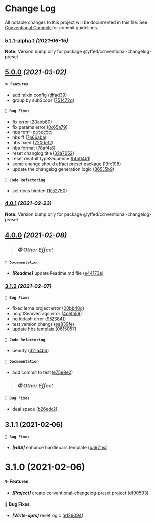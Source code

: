 # Change Log

All notable changes to this project will be documented in this file.
See [Conventional Commits](https://conventionalcommits.org) for commit guidelines.

### [5.1.1-alpha.1](https://github.com/Future-FE-Temp/yufu-design/compare/v5.0.0...v5.1.1-alpha.1) _(2021-06-15)_

**Note:** Version bump only for package @yffed/conventional-changelog-preset





## [5.0.0](https://github.com/Future-FE-Temp/yufu-design/compare/v4.0.1...v5.0.0) _(2021-03-02)_

#### `✨ Features`

* add mixin config ([dffad39](https://github.com/Future-FE-Temp/yufu-design/commit/dffad397a8c962ca5bdc06ea6359822e8eacdc63))
* group by subScope ([751472d](https://github.com/Future-FE-Temp/yufu-design/commit/751472debdcf1c0fe6c65c79c760507817976608))

#### `🐛 Bug Fixes`

* fix error ([20abb80](https://github.com/Future-FE-Temp/yufu-design/commit/20abb805fee1cc75b852cc73cb8233ba53c53615))
* fix params error ([0c65a79](https://github.com/Future-FE-Temp/yufu-design/commit/0c65a7941a0487ffdd75efc3dca87b6ce1562204))
* hbs fdfff ([b658c5c](https://github.com/Future-FE-Temp/yufu-design/commit/b658c5c080b19f9c8dd284f4b4c9acd1d423faf3))
* hbs ff ([7a66aba](https://github.com/Future-FE-Temp/yufu-design/commit/7a66abadddd892032050a8ee8cf3ccbaaecbdbd7))
* hbs fixed ([2200ef2](https://github.com/Future-FE-Temp/yufu-design/commit/2200ef202d762458e882a2ac7651ff4a30323760))
* hbs format ([78af4a5](https://github.com/Future-FE-Temp/yufu-design/commit/78af4a5009076bb6041378901ee8c10e8a14db9a))
* reset changlog title ([32a7652](https://github.com/Future-FE-Temp/yufu-design/commit/32a76524603279a29ed77d14cc30efb5f19c1af5))
* reset deafult typeSequence ([bfb04b1](https://github.com/Future-FE-Temp/yufu-design/commit/bfb04b147edbbf1c086826783403139caf676b40))
* some change should effact preset package ([19fc198](https://github.com/Future-FE-Temp/yufu-design/commit/19fc198a668100403215ed30cbcb48a8b25b818c))
* update the changelog generation logic ([86535b9](https://github.com/Future-FE-Temp/yufu-design/commit/86535b978a7b690147bb8f67209b904b80a768c1))

#### `🔨 Code Refactoring`

* set docs hidden ([1052750](https://github.com/Future-FE-Temp/yufu-design/commit/10527501265fea6fc8e95a5937184c32a1a52f4c))



### [4.0.1](https://github.com/Future-FE-Temp/yufu-design/compare/v4.0.0...v4.0.1) _(2021-02-23)_

**Note:** Version bump only for package @yffed/conventional-changelog-preset





## [4.0.0](https://github.com/Future-FE-Temp/yufu-design/compare/v3.1.2...v4.0.0) _(2021-02-08)_

> ### _👽 Other Effect_

#### `📖 Documentation`

* ***[Readme]***  update Readme.md file ([e44173e](https://github.com/Future-FE-Temp/yufu-design/commit/e44173e191ea62dfe0fc45ebf00cee55f14bd33d))



### [3.1.2](https://github.com/Future-FE-Temp/yufu-design/compare/v3.1.1...v3.1.2) _(2021-02-07)_

#### `🐛 Bug Fixes`

* fixed lerna project error ([00bb48d](https://github.com/Future-FE-Temp/yufu-design/commit/00bb48d4372aa405f4387314220e71ab0632d309))
* no gitSemverTags error ([4cefa59](https://github.com/Future-FE-Temp/yufu-design/commit/4cefa59f81e368ed804ac75ac5a812fc44939cdc))
* no lodash error ([9523841](https://github.com/Future-FE-Temp/yufu-design/commit/9523841b9bfa5c378cc400298c247258595b82ad))
* test version change ([ea839fe](https://github.com/Future-FE-Temp/yufu-design/commit/ea839fea36fb8f285f740e83ad7442b4d0876d0c))
* update hbs template ([0615057](https://github.com/Future-FE-Temp/yufu-design/commit/0615057d08ab8438405772209c43435952f07e78))

#### `🔨 Code Refactoring`

* beauty ([d21a4bd](https://github.com/Future-FE-Temp/yufu-design/commit/d21a4bdac4e5426a53e745b49ef45f4bc0cf79bc))

#### `📖 Documentation`

* add commit to test ([e75e8e2](https://github.com/Future-FE-Temp/yufu-design/commit/e75e8e2d1c559cfc8a72ea49244bfee9f313e811))

> ### _👽 Other Effect_

#### `🐛 Bug Fixes`

* deal space ([b26ede2](https://github.com/Future-FE-Temp/yufu-design/commit/b26ede28d1f2d2080192da10f4ff69bce692879b))



## 3.1.1 (2021-02-06)

#### `🐛 Bug Fixes`

* ***[HBS]***  enhance handlebars template ([ba971ec](https://github.com/Future-FE-Temp/yufu-design/commit/ba971ec31575457b8ae0c37eef99fa98954c2c39))




# 3.1.0 (2021-02-06)

#### ✨ Features

* ***[Project]***  create conventional-changelog-preset project ([df90593](https://github.com/Future-FE-Temp/yufu-design/commit/df9059352886b64fef4bc3b3da9b6b69e43865d1))

#### 🐛 Bug Fixes

* ***[Write-opts]***  reset logic ([e129094](https://github.com/Future-FE-Temp/yufu-design/commit/e1290944968e78a019f20e94c174b1f2da9e5bd7))

